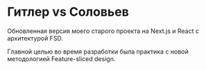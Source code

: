 # Гитлер vs Соловьев

Обновленная версия моего старого проекта на Next.js и React с архитектурой FSD.

Главной целью во время разработки была практика с новой методологией Feature-sliced design.